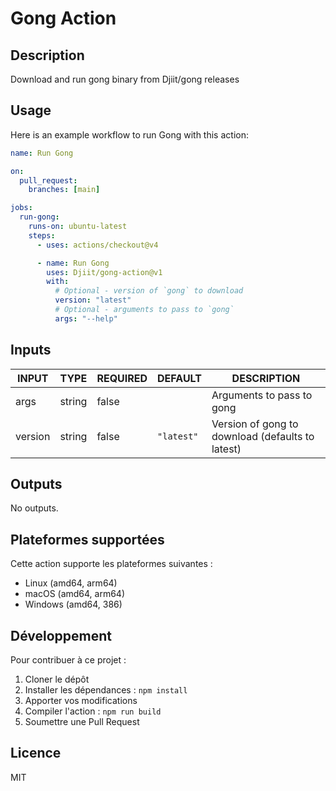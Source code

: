 # Gong Action

## Description

<!-- AUTO-DOC-DESCRIPTION:START - Do not remove or modify this section -->

Download and run gong binary from Djiit/gong releases

<!-- AUTO-DOC-DESCRIPTION:END -->

## Usage

Here is an example workflow to run Gong with this action:

```yaml
name: Run Gong

on:
  pull_request:
    branches: [main]

jobs:
  run-gong:
    runs-on: ubuntu-latest
    steps:
      - uses: actions/checkout@v4

      - name: Run Gong
        uses: Djiit/gong-action@v1
        with:
          # Optional - version of `gong` to download
          version: "latest"
          # Optional - arguments to pass to `gong`
          args: "--help"
```

## Inputs

<!-- AUTO-DOC-INPUT:START - Do not remove or modify this section -->

|  INPUT  |  TYPE  | REQUIRED |  DEFAULT   |                    DESCRIPTION                    |
|---------|--------|----------|------------|---------------------------------------------------|
|  args   | string |  false   |            |             Arguments to pass to gong             |
| version | string |  false   | `"latest"` | Version of gong to download (defaults to latest)  |

<!-- AUTO-DOC-INPUT:END -->

## Outputs

<!-- AUTO-DOC-OUTPUT:START - Do not remove or modify this section -->
No outputs.
<!-- AUTO-DOC-OUTPUT:END -->

## Plateformes supportées

Cette action supporte les plateformes suivantes :

- Linux (amd64, arm64)
- macOS (amd64, arm64)
- Windows (amd64, 386)

## Développement

Pour contribuer à ce projet :

1. Cloner le dépôt
2. Installer les dépendances : `npm install`
3. Apporter vos modifications
4. Compiler l'action : `npm run build`
5. Soumettre une Pull Request

## Licence

MIT
